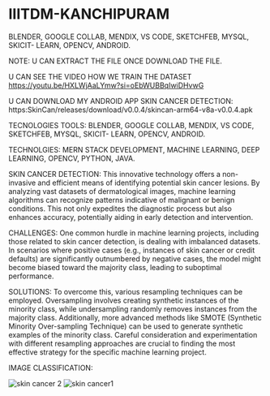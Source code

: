 # IIITDM-KANCHIPURAM
 BLENDER, GOOGLE COLLAB, MENDIX, VS CODE, SKETCHFEB, MYSQL, SKICIT- LEARN, OPENCV, ANDROID.

 NOTE: U CAN EXTRACT THE FILE ONCE DOWNLOAD THE FILE.

 U CAN SEE THE VIDEO HOW WE TRAIN THE DATASET https://youtu.be/HXLWjAaLYmw?si=oEbWUBBqIwiDHvwG

 U CAN DOWNLOAD MY ANDROID APP SKIN CANCER DETECTION: https:SkinCan/releases/download/v0.0.4/skincan-arm64-v8a-v0.0.4.apk
 

TECNOLOGIES TOOLS: BLENDER, GOOGLE COLLAB, MENDIX, VS CODE, SKETCHFEB, MYSQL, SKICIT- LEARN, OPENCV, ANDROID.

TECHNOLGIES: MERN STACK DEVELOPMENT, MACHINE LEARNING, DEEP LEARNING, OPENCV, PYTHON, JAVA.

SKIN CANCER DETECTION: This innovative technology offers a non-invasive and efficient means of identifying potential skin cancer lesions. By analyzing vast datasets of dermatological images, machine learning algorithms can recognize patterns indicative of malignant or benign conditions. This not only expedites the diagnostic process but also enhances accuracy, potentially aiding in early detection and intervention.

CHALLENGES: One common hurdle in machine learning projects, including those related to skin cancer detection, is dealing with imbalanced datasets. In scenarios where positive cases (e.g., instances of skin cancer or credit defaults) are significantly outnumbered by negative cases, the model might become biased toward the majority class, leading to suboptimal performance.

SOLUTIONS: To overcome this, various resampling techniques can be employed. Oversampling involves creating synthetic instances of the minority class, while undersampling randomly removes instances from the majority class. Additionally, more advanced methods like SMOTE (Synthetic Minority Over-sampling Technique) can be used to generate synthetic examples of the minority class. Careful consideration and experimentation with different resampling approaches are crucial to finding the most effective strategy for the specific machine learning project.

IMAGE CLASSIFICATION:

![skin cancer 2](https://github.com/ABHISHROYZZZ/IIITM-KANCHIPURAM/assets/146514925/3e338ca7-7ddd-425c-843c-d80120902282)
![skin cancer1](https://github.com/ABHISHROYZZZ/IIITM-KANCHIPURAM/assets/146514925/d7d15bb7-9344-4d41-8dc1-2a852c061e28)
